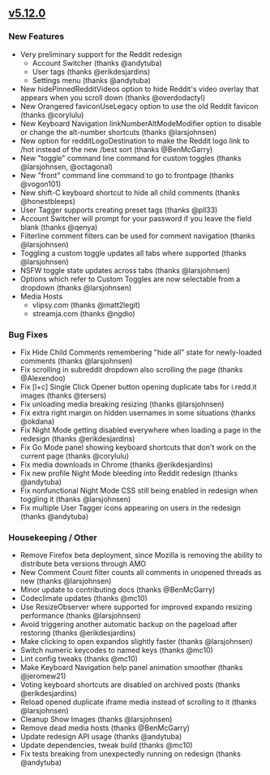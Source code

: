 ## [v5.12.0](https://github.com/honestbleeps/Reddit-Enhancement-Suite/releases/v5.12.0)

### New Features

- Very preliminary support for the Reddit redesign
	- Account Switcher (thanks @andytuba)
	- User tags (thanks @erikdesjardins)
	- Settings menu (thanks @andytuba)
- New hidePinnedRedditVideos option to hide Reddit's video overlay that appears when you scroll down (thanks @overdodactyl)
- New Orangered faviconUseLegacy option to use the old Reddit favicon (thanks @corylulu)
- New Keyboard Navigation linkNumberAltModeModifier option to disable or change the alt-number shortcuts (thanks @larsjohnsen)
- New option for redditLogoDestination to make the Reddit logo link to /hot instead of the new /best sort (thanks @BenMcGarry)
- New "toggle" command line command for custom toggles (thanks @larsjohnsen, @octagonal)
- New "front" command line command to go to frontpage (thanks @vogon101)
- New shift-C keyboard shortcut to hide all child comments (thanks @honestbleeps)
- User Tagger supports creating preset tags (thanks @pll33)
- Account Switcher will prompt for your password if you leave the field blank (thanks @qenya)
- Filterline comment filters can be used for comment navigation (thanks @larsjohnsen)
- Toggling a custom toggle updates all tabs where supported (thanks @larsjohnsen)
- NSFW toggle state updates across tabs (thanks @larsjohnsen)
- Options which refer to Custom Toggles are now selectable from a dropdown (thanks @larsjohnsen)
- Media Hosts
	- vlipsy.com (thanks @matt2legit)
	- streamja.com (thanks @ngdio)

### Bug Fixes

- Fix Hide Child Comments remembering "hide all" state for newly-loaded comments (thanks @larsjohnsen)
- Fix scrolling in subreddit dropdown also scrolling the page (thanks @Alexendoo)
- Fix [l+c] Single Click Opener button opening duplicate tabs for i.redd.it images (thanks @tersers)
- Fix unloading media breaking resizing (thanks @larsjohnsen)
- Fix extra right margin on hidden usernames in some situations (thanks @okdana)
- Fix Night Mode getting disabled everywhere when loading a page in the redesign (thanks @erikdesjardins)
- Fix Go Mode panel showing keyboard shortcuts that don't work on the current page (thanks @corylulu)
- Fix media downloads in Chrome (thanks @erikdesjardins)
- Fix new profile Night Mode bleeding into Reddit redesign (thanks @andytuba)
- Fix nonfunctional Night Mode CSS still being enabled in redesign when toggling it (thanks @larsjohnsen)
- Fix multiple User Tagger icons appearing on users in the redesign (thanks @andytuba)

### Housekeeping / Other

- Remove Firefox beta deployment, since Mozilla is removing the ability to distribute beta versions through AMO
- New Comment Count filter counts all comments in unopened threads as new (thanks @larsjohnsen)
- Minor update to contributing docs (thanks @BenMcGarry)
- Codeclimate updates (thanks @mc10)
- Use ResizeObserver where supported for improved expando resizing performance (thanks @larsjohnsen)
- Avoid triggering another automatic backup on the pageload after restoring (thanks @erikdesjardins)
- Make clicking to open expandos slightly faster (thanks @larsjohnsen)
- Switch numeric keycodes to named keys (thanks @mc10)
- Lint config tweaks (thanks @mc10)
- Make Keyboard Navigation help panel animation smoother (thanks @jeromew21)
- Voting keyboard shortcuts are disabled on archived posts (thanks @erikdesjardins)
- Reload opened duplicate iframe media instead of scrolling to it (thanks @larsjohnsen)
- Cleanup Show Images (thanks @larsjohnsen)
- Remove dead media hosts (thanks @BenMcGarry)
- Update redesign API usage (thanks @andytuba)
- Update dependencies, tweak build (thanks @mc10)
- Fix tests breaking from unexpectedly running on redesign (thanks @andytuba)
